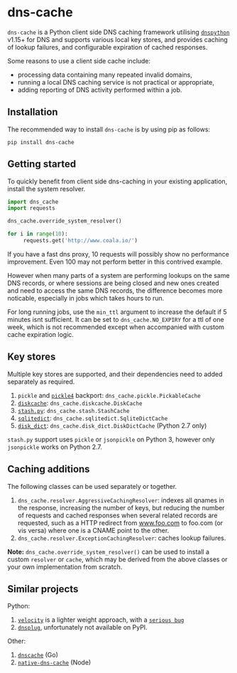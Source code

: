 # dns-cache

`dns-cache` is a Python client side DNS caching framework utilising
[`dnspython`](https://github.com/rthalley/dnspython) v1.15+ for DNS
and supports various local key stores, and provides caching of lookup failures,
and configurable expiration of cached responses.

Some reasons to use a client side cache include:
- processing data containing many repeated invalid domains,
- running a local DNS caching service is not practical or appropriate,
- adding reporting of DNS activity performed within a job.

## Installation

The recommended way to install `dns-cache` is by using pip as follows:

`pip install dns-cache`

## Getting started

To quickly benefit from client side dns-caching in your existing application, install the system resolver.

```python
import dns_cache
import requests

dns_cache.override_system_resolver()

for i in range(10):
     requests.get('http://www.coala.io/')
```

If you have a fast dns proxy, 10 requests will possibly show no performance improvement.
Even 100 may not perform better in this contrived example.

However when many parts of a system are performing lookups on the same DNS records, or where
sessions are being closed and new ones created and need to access the same DNS records,
the difference becomes more noticable, especially in jobs which takes hours to run.

For long running jobs, use the `min_ttl` argument to increase the default if 5 minutes isnt sufficient.
It can be set to `dns_cache.NO_EXPIRY` for a ttl of one week, which is not recommended except when
accompanied with custom cache expiration logic.

## Key stores

Multiple key stores are supported, and their dependencies need to added separately as required.

1. `pickle` and [`pickle4`](https://github.com/moreati/pickle4) backport: `dns_cache.pickle.PickableCache`
2. [`diskcache`](https://github.com/grantjenks/python-diskcache): `dns_cache.diskcache.DiskCache`
3. [`stash.py`](https://github.com/fuzeman/stash.py/): `dns_cache.stash.StashCache`
4. [`sqlitedict`](https://github.com/RaRe-Technologies/sqlitedict): `dns_cache.sqlitedict.SqliteDictCache`
5. [`disk_dict`](https://github.com/AWNystrom/DiskDict): `dns_cache.disk_dict.DiskDictCache` (Python 2.7 only)

`stash.py` support uses `pickle` or `jsonpickle` on Python 3, however only `jsonpickle` works on Python 2.7.

## Caching additions

The following classes can be used separately or together.

1. `dns_cache.resolver.AggressiveCachingResolver`: indexes all qnames in the response, increasing the number of keys,
   but reducing the number of requests and cached responses when several related records are requested, such as a HTTP redirect
   from www.foo.com to foo.com (or vis versa) where one is a CNAME point to the other.
2. `dns_cache.resolver.ExceptionCachingResolver`: caches lookup failures.

**Note:** `dns_cache.override_system_resolver()` can be used to install a custom `resolver` or `cache`, which may
be derived from the above classes or your own implementation from scratch.

## Similar projects

Python:
1. [`velocity`](https://github.com/s0md3v/velocity) is a lighter weight approach, with a [`serious bug`](https://github.com/s0md3v/velocity/issues/2)
2. [`dnsplug`](https://github.com/nresare/dnsplug), unfortunately not available on PyPI.

Other:
1. [`dnscache`](https://github.com/rs/dnscache) (Go)
2. [`native-dns-cache`](https://github.com/tjfontaine/native-dns-cache) (Node)
